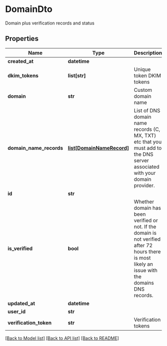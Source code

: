 # DomainDto

Domain plus verification records and status
## Properties
Name | Type | Description | Notes
------------ | ------------- | ------------- | -------------
**created_at** | **datetime** |  | 
**dkim_tokens** | **list[str]** | Unique token DKIM tokens | [optional] 
**domain** | **str** | Custom domain name | [optional] 
**domain_name_records** | [**list[DomainNameRecord]**](DomainNameRecord.md) | List of DNS domain name records (C, MX, TXT) etc that you must add to the DNS server associated with your domain provider. | [optional] 
**id** | **str** |  | 
**is_verified** | **bool** | Whether domain has been verified or not. If the domain is not verified after 72 hours there is most likely an issue with the domains DNS records. | [optional] 
**updated_at** | **datetime** |  | 
**user_id** | **str** |  | 
**verification_token** | **str** | Verification tokens | [optional] 

[[Back to Model list]](../README.md#documentation-for-models) [[Back to API list]](../README.md#documentation-for-api-endpoints) [[Back to README]](../README.md)


